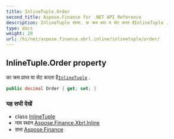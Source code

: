```yaml
---
title: InlineTuple.Order
second_title: Aspose.Finance for .NET API Reference
description: InlineTuple संपत्त. क क्रम प्रप्त य सेट करत हैInlineTuple .
type: docs
weight: 20
url: /hi/net/aspose.finance.xbrl.inline/inlinetuple/order/
---
```

## InlineTuple.Order property

का क्रम प्राप्त या सेट करता है[`InlineTuple`](../) .

```csharp
public decimal Order { get; set; }
```

### यह सभी देखें

* class [InlineTuple](../)
* नाम स्थान [Aspose.Finance.Xbrl.Inline](../../inlinetuple/)
* सभा [Aspose.Finance](../../../)


